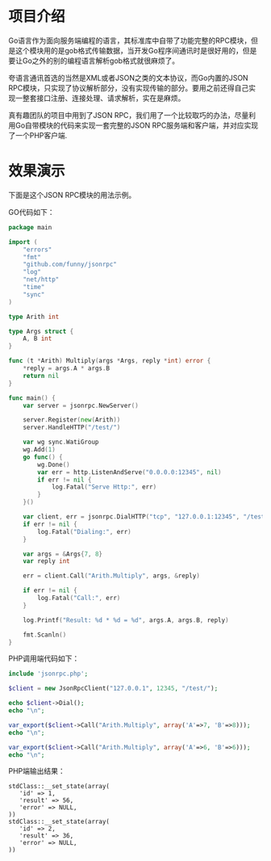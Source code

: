 项目介绍
=======

Go语言作为面向服务端编程的语言，其标准库中自带了功能完整的RPC模块，但是这个模块用的是gob格式传输数据，当开发Go程序间通讯时是很好用的，但是要让Go之外的别的编程语言解析gob格式就很麻烦了。

夸语言通讯首选的当然是XML或者JSON之类的文本协议，而Go内置的JSON RPC模块，只实现了协议解析部分，没有实现传输的部分。要用之前还得自己实现一整套接口注册、连接处理、请求解析，实在是麻烦。

真有趣团队的项目中用到了JSON RPC，我们用了一个比较取巧的办法，尽量利用Go自带模块的代码来实现一套完整的JSON RPC服务端和客户端，并对应实现了一个PHP客户端.

效果演示
=======

下面是这个JSON RPC模块的用法示例。

GO代码如下：
```go
package main

import (
	"errors"
	"fmt"
	"github.com/funny/jsonrpc"
	"log"
	"net/http"
	"time"
	"sync"
)

type Arith int

type Args struct {
	A, B int
}

func (t *Arith) Multiply(args *Args, reply *int) error {
	*reply = args.A * args.B
	return nil
}

func main() {
	var server = jsonrpc.NewServer()

	server.Register(new(Arith))
	server.HandleHTTP("/test/")

	var wg sync.WatiGroup
	wg.Add(1)
	go func() {
		wg.Done()
		var err = http.ListenAndServe("0.0.0.0:12345", nil)
		if err != nil {
			log.Fatal("Serve Http:", err)
		}
	}()

	var client, err = jsonrpc.DialHTTP("tcp", "127.0.0.1:12345", "/test/")
	if err != nil {
		log.Fatal("Dialing:", err)
	}

	var args = &Args{7, 8}
	var reply int

	err = client.Call("Arith.Multiply", args, &reply)

	if err != nil {
		log.Fatal("Call:", err)
	}

	log.Printf("Result: %d * %d = %d", args.A, args.B, reply)

	fmt.Scanln()
}
```

PHP调用端代码如下：
```php
include 'jsonrpc.php';

$client = new JsonRpcClient("127.0.0.1", 12345, "/test/");

echo $client->Dial();
echo "\n";

var_export($client->Call("Arith.Multiply", array('A'=>7, 'B'=>8)));
echo "\n";

var_export($client->Call("Arith.Multiply", array('A'=>6, 'B'=>6)));
echo "\n";
```

PHP端输出结果：

```
stdClass::__set_state(array(
   'id' => 1,
   'result' => 56,
   'error' => NULL,
))
stdClass::__set_state(array(
   'id' => 2,
   'result' => 36,
   'error' => NULL,
))
```